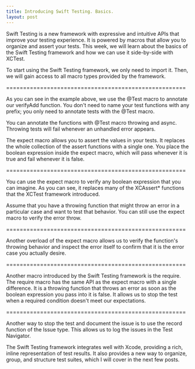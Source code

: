 ```yaml
---
title: Introducing Swift Testing. Basics.
layout: post
---
```


Swift Testing is a new framework with expressive and intuitive APIs that improve your testing experience. It is powered by macros that allow you to organize and assert your tests. This week, we will learn about the basics of the Swift Testing framework and how we can use it side-by-side with XCTest.

To start using the Swift Testing framework, we only need to import it. Then, we will gain access to all macro types provided by the framework.

=====================================================

As you can see in the example above, we use the @Test macro to annotate our verifyAdd function. You don't need to name your test functions with any prefix; you only need to annotate tests with the @Test macro.

You can annotate the functions with @Test macro throwing and async. Throwing tests will fail whenever an unhandled error appears.

The expect macro allows you to assert the values in your tests. It replaces the whole collection of the assert functions with a single one. You place the boolean expression inside the expect macro, which will pass whenever it is true and fail whenever it is false.

=====================================================

You can use the expect macro to verify any boolean expression that you can imagine. As you can see, it replaces many of the XCAssert* functions that the XCTest framework introduced.



Assume that you have a throwing function that might throw an error in a particular case and want to test that behavior. You can still use the expect macro to verify the error throw.

=====================================================

Another overload of the expect macro allows us to verify the function's throwing behavior and inspect the error itself to confirm that it is the error case you actually desire.

=====================================================

Another macro introduced by the Swift Testing framework is the require. The require macro has the same API as the expect macro with a single difference. It is a throwing function that throws an error as soon as the boolean expression you pass into it is false. It allows us to stop the test when a required condition doesn't meet our expectations.

=====================================================

Another way to stop the test and document the issue is to use the record function of the Issue type. This allows us to log the issues in the Test Navigator.

The Swift Testing framework integrates well with Xcode, providing a rich, inline representation of test results. It also provides a new way to organize, group, and structure test suites, which I will cover in the next few posts.
